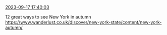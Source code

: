 [2023-09-17 17:40:03](https://mstdn.social/@hill_wanderer/111081711454342887)

12 great ways to see New York in autumn <a href="https://www.wanderlust.co.uk/discover/new-york-state/content/new-york-autumn/" target="_blank" rel="nofollow noopener noreferrer" translate="no">https://www.wanderlust.co.uk/discover/new-york-state/content/new-york-autumn/</a>